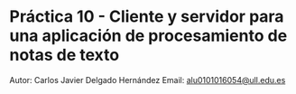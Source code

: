 <h1>Práctica 10 - Cliente y servidor para una aplicación de procesamiento de notas de texto</h1>

Autor: Carlos Javier Delgado Hernández
Email: alu0101016054@ull.edu.es